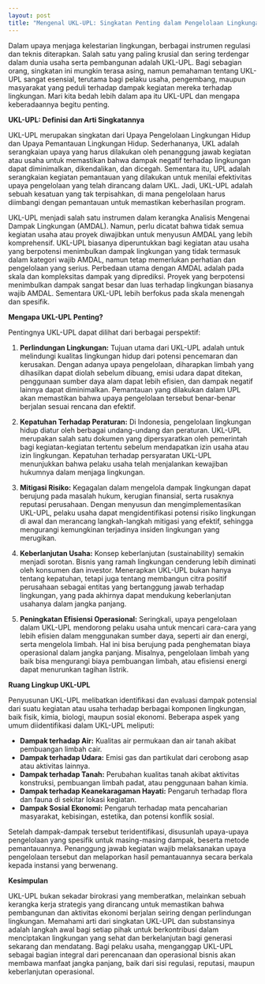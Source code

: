 ```yaml
---
layout: post
title: "Mengenal UKL-UPL: Singkatan Penting dalam Pengelolaan Lingkungan"
---
```


Dalam upaya menjaga kelestarian lingkungan, berbagai instrumen regulasi dan teknis diterapkan. Salah satu yang paling krusial dan sering terdengar dalam dunia usaha serta pembangunan adalah UKL-UPL. Bagi sebagian orang, singkatan ini mungkin terasa asing, namun pemahaman tentang UKL-UPL sangat esensial, terutama bagi pelaku usaha, pengembang, maupun masyarakat yang peduli terhadap dampak kegiatan mereka terhadap lingkungan. Mari kita bedah lebih dalam apa itu UKL-UPL dan mengapa keberadaannya begitu penting.

**UKL-UPL: Definisi dan Arti Singkatannya**

UKL-UPL merupakan singkatan dari Upaya Pengelolaan Lingkungan Hidup dan Upaya Pemantauan Lingkungan Hidup. Sederhananya, UKL adalah serangkaian upaya yang harus dilakukan oleh penanggung jawab kegiatan atau usaha untuk memastikan bahwa dampak negatif terhadap lingkungan dapat diminimalkan, dikendalikan, dan dicegah. Sementara itu, UPL adalah serangkaian kegiatan pemantauan yang dilakukan untuk menilai efektivitas upaya pengelolaan yang telah dirancang dalam UKL. Jadi, UKL-UPL adalah sebuah kesatuan yang tak terpisahkan, di mana pengelolaan harus diimbangi dengan pemantauan untuk memastikan keberhasilan program.

UKL-UPL menjadi salah satu instrumen dalam kerangka Analisis Mengenai Dampak Lingkungan (AMDAL). Namun, perlu dicatat bahwa tidak semua kegiatan usaha atau proyek diwajibkan untuk menyusun AMDAL yang lebih komprehensif. UKL-UPL biasanya diperuntukkan bagi kegiatan atau usaha yang berpotensi menimbulkan dampak lingkungan yang tidak termasuk dalam kategori wajib AMDAL, namun tetap memerlukan perhatian dan pengelolaan yang serius. Perbedaan utama dengan AMDAL adalah pada skala dan kompleksitas dampak yang diprediksi. Proyek yang berpotensi menimbulkan dampak sangat besar dan luas terhadap lingkungan biasanya wajib AMDAL. Sementara UKL-UPL lebih berfokus pada skala menengah dan spesifik.

**Mengapa UKL-UPL Penting?**

Pentingnya UKL-UPL dapat dilihat dari berbagai perspektif:

1.  **Perlindungan Lingkungan:** Tujuan utama dari UKL-UPL adalah untuk melindungi kualitas lingkungan hidup dari potensi pencemaran dan kerusakan. Dengan adanya upaya pengelolaan, diharapkan limbah yang dihasilkan dapat diolah sebelum dibuang, emisi udara dapat ditekan, penggunaan sumber daya alam dapat lebih efisien, dan dampak negatif lainnya dapat diminimalkan. Pemantauan yang dilakukan dalam UPL akan memastikan bahwa upaya pengelolaan tersebut benar-benar berjalan sesuai rencana dan efektif.

2.  **Kepatuhan Terhadap Peraturan:** Di Indonesia, pengelolaan lingkungan hidup diatur oleh berbagai undang-undang dan peraturan. UKL-UPL merupakan salah satu dokumen yang dipersyaratkan oleh pemerintah bagi kegiatan-kegiatan tertentu sebelum mendapatkan izin usaha atau izin lingkungan. Kepatuhan terhadap persyaratan UKL-UPL menunjukkan bahwa pelaku usaha telah menjalankan kewajiban hukumnya dalam menjaga lingkungan.

3.  **Mitigasi Risiko:** Kegagalan dalam mengelola dampak lingkungan dapat berujung pada masalah hukum, kerugian finansial, serta rusaknya reputasi perusahaan. Dengan menyusun dan mengimplementasikan UKL-UPL, pelaku usaha dapat mengidentifikasi potensi risiko lingkungan di awal dan merancang langkah-langkah mitigasi yang efektif, sehingga mengurangi kemungkinan terjadinya insiden lingkungan yang merugikan.

4.  **Keberlanjutan Usaha:** Konsep keberlanjutan (sustainability) semakin menjadi sorotan. Bisnis yang ramah lingkungan cenderung lebih diminati oleh konsumen dan investor. Menerapkan UKL-UPL bukan hanya tentang kepatuhan, tetapi juga tentang membangun citra positif perusahaan sebagai entitas yang bertanggung jawab terhadap lingkungan, yang pada akhirnya dapat mendukung keberlanjutan usahanya dalam jangka panjang.

5.  **Peningkatan Efisiensi Operasional:** Seringkali, upaya pengelolaan dalam UKL-UPL mendorong pelaku usaha untuk mencari cara-cara yang lebih efisien dalam menggunakan sumber daya, seperti air dan energi, serta mengelola limbah. Hal ini bisa berujung pada penghematan biaya operasional dalam jangka panjang. Misalnya, pengelolaan limbah yang baik bisa mengurangi biaya pembuangan limbah, atau efisiensi energi dapat menurunkan tagihan listrik.

**Ruang Lingkup UKL-UPL**

Penyusunan UKL-UPL melibatkan identifikasi dan evaluasi dampak potensial dari suatu kegiatan atau usaha terhadap berbagai komponen lingkungan, baik fisik, kimia, biologi, maupun sosial ekonomi. Beberapa aspek yang umum diidentifikasi dalam UKL-UPL meliputi:

*   **Dampak terhadap Air:** Kualitas air permukaan dan air tanah akibat pembuangan limbah cair.
*   **Dampak terhadap Udara:** Emisi gas dan partikulat dari cerobong asap atau aktivitas lainnya.
*   **Dampak terhadap Tanah:** Perubahan kualitas tanah akibat aktivitas konstruksi, pembuangan limbah padat, atau penggunaan bahan kimia.
*   **Dampak terhadap Keanekaragaman Hayati:** Pengaruh terhadap flora dan fauna di sekitar lokasi kegiatan.
*   **Dampak Sosial Ekonomi:** Pengaruh terhadap mata pencaharian masyarakat, kebisingan, estetika, dan potensi konflik sosial.

Setelah dampak-dampak tersebut teridentifikasi, disusunlah upaya-upaya pengelolaan yang spesifik untuk masing-masing dampak, beserta metode pemantauannya. Penanggung jawab kegiatan wajib melaksanakan upaya pengelolaan tersebut dan melaporkan hasil pemantauannya secara berkala kepada instansi yang berwenang.

**Kesimpulan**

UKL-UPL bukan sekadar birokrasi yang memberatkan, melainkan sebuah kerangka kerja strategis yang dirancang untuk memastikan bahwa pembangunan dan aktivitas ekonomi berjalan seiring dengan perlindungan lingkungan. Memahami arti dari singkatan UKL-UPL dan substansinya adalah langkah awal bagi setiap pihak untuk berkontribusi dalam menciptakan lingkungan yang sehat dan berkelanjutan bagi generasi sekarang dan mendatang. Bagi pelaku usaha, menganggap UKL-UPL sebagai bagian integral dari perencanaan dan operasional bisnis akan membawa manfaat jangka panjang, baik dari sisi regulasi, reputasi, maupun keberlanjutan operasional.
